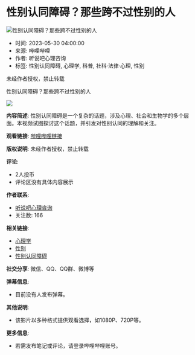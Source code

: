 # 性别认同障碍？那些跨不过性别的人

![性别认同障碍？那些跨不过性别的人](//i1.hdslb.com/bfs/archive/19487e32a1f8ae79fbe05c54b8f6cf253088126b.jpg@518w_290h_1c_!web-video-share-cover.webp)

- 时间: 2023-05-30 04:00:00
- 来源: 哔哩哔哩
- 作者: 听说吧心理咨询
- 标签: 性别认同障碍, 心理学, 科普, 社科·法律·心理, 性别

未经作者授权，禁止转载

性别认同障碍？那些跨不过性别的人

![](//i0.hdslb.com/bfs/face/f9f13d4b6ba262089f5f4e70810893aafa62aa9b.jpg@96w.webp)

**内容简述**: 
性别认同障碍是一个复杂的话题，涉及心理、社会和生物学的多个层面。本视频试图探讨这个话题，并引发对性别认同的理解和关注。

**观看链接**: [哔哩哔哩链接](//www.bilibili.com)

**版权说明**: 未经作者授权，禁止转载

**评论**:
- 2人投币
- 评论区没有具体内容展示

**作者联系**: 
- [听说吧心理咨询](//space.bilibili.com/1783731873)
- 关注数: 166

**相关链接**:
- [心理学](//search.bilibili.com/all?keyword=%E5%BF%83%E7%90%86%E5%AD%A6&from_source=video_tag)
- [性别](//search.bilibili.com/all?keyword=%E6%80%A7%E5%88%AB&from_source=video_tag)
- [性别认同障碍](//search.bilibili.com/all?keyword=%E6%80%A7%E5%88%AB%E8%AE%A4%E5%90%8C%E9%9A%9C%E7%A2%8D&from_source=video_tag)

**社交分享**: 微信、QQ、QQ群、微博等

**弹幕信息**: 
- 目前没有人发布弹幕。

**其他说明**: 
- 该影片以多种格式提供观看选择，如1080P、720P等。

**更多信息**:
- 若需发布笔记或评论，请登录哔哩哔哩账号。
<!-- tcd_original_link https://www.bilibili.com/video/av571460537 -->

